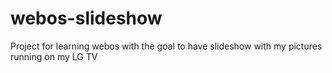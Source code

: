 # webos-slideshow
Project for learning webos with the goal to have slideshow with my pictures running on my LG TV
